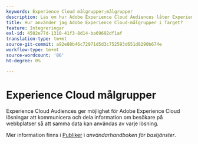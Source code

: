 ```yaml
---
keywords: Experience Cloud målgrupper;målgrupper
description: Läs om hur Adobe Experience Cloud Audiences låter Experience Cloud lösningar kommunicera och dela information om besökare på webbplatser med andra Adobe-lösningar.
title: Hur använder jag Adobe Experience Cloud-målgrupper i Target?
feature: Integreringar
exl-id: 4502e77d-1310-41f3-8d14-ba69692df1af
translation-type: tm+mt
source-git-commit: a92e88b46c72971d5d3c752593d651d8290b674e
workflow-type: tm+mt
source-wordcount: '86'
ht-degree: 0%

---
```


# Experience Cloud målgrupper

Experience Cloud Audiences ger möjlighet för Adobe Experience Cloud lösningar att kommunicera och dela information om besökare på webbplatser så att samma data kan användas av varje lösning.

Mer information finns i [Publiker](https://experienceleague.adobe.com/docs/core-services/interface/audiences/audience-library.html) i *användarhandboken för bastjänster*.

